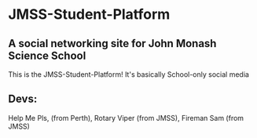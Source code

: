 # JMSS-Student-Platform
## A social networking site for John Monash Science School

This is the JMSS-Student-Platform!
It's basically School-only social media

## Devs:
Help Me Pls, (from Perth), Rotary Viper (from JMSS), Fireman Sam (from JMSS)
